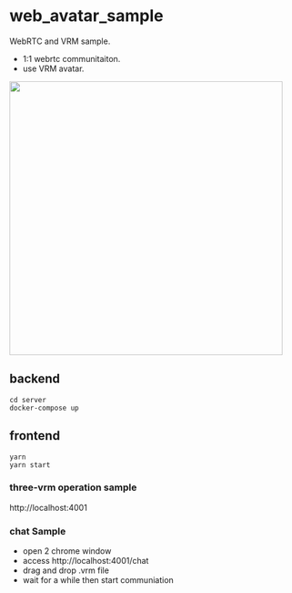# web_avatar_sample

WebRTC and VRM sample.

* 1:1 webrtc communitaiton. 
* use VRM avatar.

<img src='./image/demo.gif' width='480px' />

## backend
```
cd server
docker-compose up
```

## frontend

```
yarn 
yarn start
```

### three-vrm operation sample

http://localhost:4001

### chat Sample

* open 2 chrome window
* access http://localhost:4001/chat
* drag and drop .vrm file
* wait for a while then start communiation

